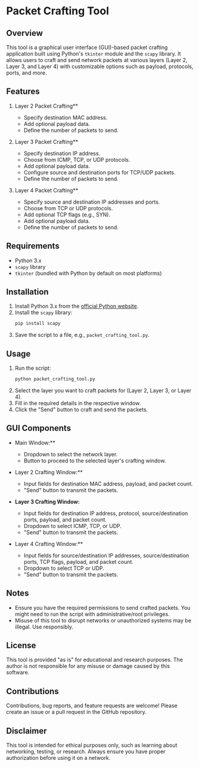 # Packet Crafting Tool

## Overview

This tool is a graphical user interface (GUI)-based packet crafting application built using Python's `tkinter` module and the `scapy` library. It allows users to craft and send network packets at various layers (Layer 2, Layer 3, and Layer 4) with customizable options such as payload, protocols, ports, and more.

## Features

1. Layer 2 Packet Crafting**

   - Specify destination MAC address.
   - Add optional payload data.
   - Define the number of packets to send.

2. Layer 3 Packet Crafting**

   - Specify destination IP address.
   - Choose from ICMP, TCP, or UDP protocols.
   - Add optional payload data.
   - Configure source and destination ports for TCP/UDP packets.
   - Define the number of packets to send.

3. Layer 4 Packet Crafting**

   - Specify source and destination IP addresses and ports.
   - Choose from TCP or UDP protocols.
   - Add optional TCP flags (e.g., SYN).
   - Add optional payload data.
   - Define the number of packets to send.

## Requirements

- Python 3.x
- `scapy` library
- `tkinter` (bundled with Python by default on most platforms)

## Installation

1. Install Python 3.x from the [official Python website](https://www.python.org/).
2. Install the `scapy` library:
   ```bash
   pip install scapy
   ```
3. Save the script to a file, e.g., `packet_crafting_tool.py`.

## Usage

1. Run the script:
   ```bash
   python packet_crafting_tool.py
   ```
2. Select the layer you want to craft packets for (Layer 2, Layer 3, or Layer 4).
3. Fill in the required details in the respective window.
4. Click the "Send" button to craft and send the packets.

## GUI Components

- Main Window:**

  - Dropdown to select the network layer.
  - Button to proceed to the selected layer's crafting window.

- Layer 2 Crafting Window:**

  - Input fields for destination MAC address, payload, and packet count.
  - "Send" button to transmit the packets.

- **Layer 3 Crafting Window:**

  - Input fields for destination IP address, protocol, source/destination ports, payload, and packet count.
  - Dropdown to select ICMP, TCP, or UDP.
  - "Send" button to transmit the packets.

- Layer 4 Crafting Window:**

  - Input fields for source/destination IP addresses, source/destination ports, TCP flags, payload, and packet count.
  - Dropdown to select TCP or UDP.
  - "Send" button to transmit the packets.

## Notes

- Ensure you have the required permissions to send crafted packets. You might need to run the script with administrative/root privileges.
- Misuse of this tool to disrupt networks or unauthorized systems may be illegal. Use responsibly.

## License

This tool is provided "as is" for educational and research purposes. The author is not responsible for any misuse or damage caused by this software.

## Contributions

Contributions, bug reports, and feature requests are welcome! Please create an issue or a pull request in the GitHub repository.

## Disclaimer

This tool is intended for ethical purposes only, such as learning about networking, testing, or research. Always ensure you have proper authorization before using it on a network.
